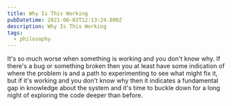 ```yaml
---
title: Why Is This Working
pubDatetime: 2021-06-02T12:13:24.000Z
description: Why Is This Working
tags:
  - philosophy
---
```


It's so much worse when something is working and you don't know why. If there's a bug or something
broken then you at least have some indication of where the problem is and a path to experimenting to
see what might fix it, but if it's working and you don't know why then it indicates a fundamental
gap in knowledge about the system and it's time to buckle down for a long night of exploring the
code deeper than before.
